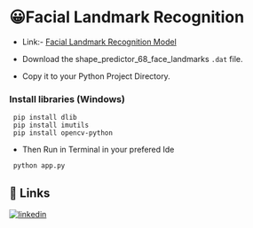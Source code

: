# 😀Facial Landmark Recognition
- Link:- [Facial Landmark Recognition Model](https://drive.google.com/drive/folders/1udCXFFetGt6ZscQ0lV9t85JDdQ8YgrvX?usp=sharing)

- Download the shape_predictor_68_face_landmarks ```.dat``` file.
- Copy it to your Python Project Directory.

### Install libraries (Windows)

```
 pip install dlib
 pip install imutils
 pip install opencv-python
```
- Then Run in Terminal in your prefered Ide
```
 python app.py
```

## 🔗 Links
[![linkedin](https://img.shields.io/badge/linkedin-0A66C2?style=for-the-badge&logo=linkedin&logoColor=white)](https://www.linkedin.com/in/shubhankar-tiwary-5805bb266/)





